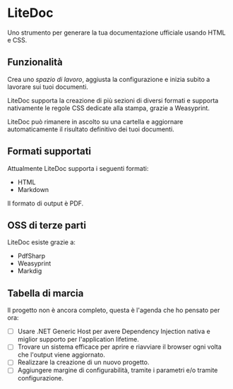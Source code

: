 # LiteDoc

Uno strumento per generare la tua documentazione ufficiale usando HTML e CSS.

## Funzionalità

Crea uno _spazio di lavoro_, aggiusta la configurazione e inizia subito a lavorare sui tuoi documenti.

LiteDoc supporta la creazione di più sezioni di diversi formati e supporta nativamente le regole CSS dedicate alla stampa, grazie a Weasyprint.

LiteDoc può rimanere in ascolto su una cartella e aggiornare automaticamente il risultato definitivo dei tuoi documenti.

## Formati supportati

Attualmente LiteDoc supporta i seguenti formati:

- HTML
- Markdown

Il formato di output è PDF.

## OSS di terze parti

LiteDoc esiste grazie a:

- PdfSharp
- Weasyprint
- Markdig

## Tabella di marcia

Il progetto non è ancora completo, questa è l'agenda che ho pensato per ora:

- [ ] Usare .NET Generic Host per avere Dependency Injection nativa e miglior supporto per l'application lifetime.
- [ ] Trovare un sistema efficace per aprire e riavviare il browser ogni volta che l'output viene aggiornato.
- [ ] Realizzare la creazione di un nuovo progetto.
- [ ] Aggiungere margine di configurabilità, tramite i parametri e/o tramite configurazione.
